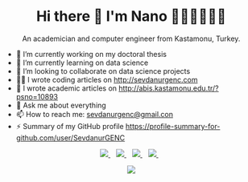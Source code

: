 

<h1 align='center'>
  Hi there 👋 I'm Nano 👩🏻‍💻👩🏻‍🏫
</h1>

<p align='center'>
  An academician and computer engineer from Kastamonu, Turkey.
 
- 🔭 I’m currently working on my doctoral thesis 
- 🌱 I’m currently learning on data science
- 👯 I’m looking to collaborate on data science projects
- ✍🏻 I wrote coding articles on <a href="http://sevdanurgenc.com">http://sevdanurgenc.com</a>
- 🤔 I wrote academic articles on <a href="http://abis.kastamonu.edu.tr/?psno=10893">http://abis.kastamonu.edu.tr/?psno=10893</a> 
- 💬 Ask me about everything
- 📫 How to reach me: sevdanurgenc@gmail.con 
- ⚡ Summary of my GitHub profile <a href="https://profile-summary-for-github.com/user/SevdanurGENC">https://profile-summary-for-github.com/user/SevdanurGENC</a> 
  </p>



<p align='center'>
 
 <a href="https://www.youtube.com/channel/UCOsXmclbEKgC8tMqcL_SMvQ">
    <img src="https://img.shields.io/badge/youtube-%230077B5.svg?&style=for-the-badge&logo=youtube&logoColor=white" />
  </a>&nbsp;&nbsp;
  <a href="https://www.linkedin.com/in/sevdanurgenc/">
    <img src="https://img.shields.io/badge/linkedin-%230077B5.svg?&style=for-the-badge&logo=linkedin&logoColor=white" />
  </a>&nbsp;&nbsp;
  <a href="https://instagram.com/sevdanurgenc">
    <img src="https://img.shields.io/badge/instagram-%23E4405F.svg?&style=for-the-badge&logo=instagram&logoColor=white" />        
  </a>&nbsp;&nbsp;
   <a href="https://twitter.com/sevdanurgenc">
    <img src="https://img.shields.io/badge/twitter-%23E4405F.svg?&style=for-the-badge&logo=twitter&logoColor=white" />        
  </a>&nbsp;&nbsp;
  
</p>

 
<p align='center'>
  <a href="#"><img src="https://visitor-badge.glitch.me/badge?page_id=sevdanurgenc.sevdanurgenc"></a>
  </p>

<!--
### Hi there 👋


**SevdanurGENC/SevdanurGENC** is a ✨ _special_ ✨ repository because its `README.md` (this file) appears on your GitHub profile.

Here are some ideas to get you started:

- 🔭 I’m currently working on ...
- 🌱 I’m currently learning ...
- 👯 I’m looking to collaborate on ...
- 🤔 I’m looking for help with ...
- 💬 Ask me about ...
- 📫 How to reach me: ...
- 😄 Pronouns: ...
- ⚡ Fun fact: ...
- https://github.githubassets.com/images/mona-whisper.gif
-->

